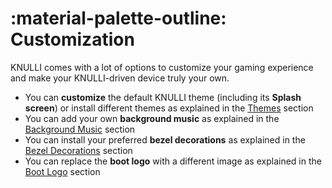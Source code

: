 # :material-palette-outline: Customization

KNULLI comes with a lot of options to customize your gaming experience and make your KNULLI-driven device truly your own.

* You can **customize** the default KNULLI theme (including its **Splash screen**) or install different themes as explained in the [Themes](themes) section
* You can add your own **background music** as explained in the [Background Music](background-music) section
* You can install your preferred **bezel decorations** as explained in the [Bezel Decorations](bezel-decorations) section
* You can replace the **boot logo** with a different image as explained in the [Boot Logo](bootlogo) section
